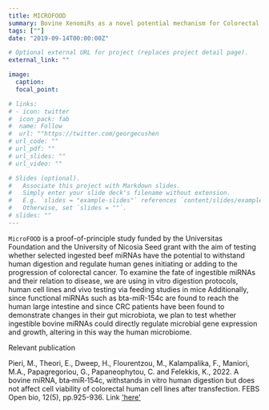 ```yaml
---
title: MICROFOOD
summary: Bovine XenomiRs as a novel potential mechanism for Colorectal Cancer (CRC) initiation and progression 
tags: [""]
date: "2019-09-14T00:00:00Z"

# Optional external URL for project (replaces project detail page).
external_link: ""

image:
  caption: 
  focal_point: 

# links:
# - icon: twitter
#  icon_pack: fab
#  name: Follow
#  url: ""https://twitter.com/georgecushen
# url_code: ""
# url_pdf: ""
# url_slides: ""
# url_video: ""

# Slides (optional).
#   Associate this project with Markdown slides.
#   Simply enter your slide deck's filename without extension.
#   E.g. `slides = "example-slides"` references `content/slides/example-slides.md`.
#   Otherwise, set `slides = ""`.
# slides: ""
---
```


`MicroFOOD` is a proof-of-principle study funded by the Universitas Foundation and the University of Nicosia Seed grant with the aim of testing whether selected ingested beef miRNAs have the potential to withstand human digestion and regulate human genes initiating or adding to the progression of colorectal cancer. 
To examine the fate of ingestible miRNAs and their relation to disease, we are using in vitro digestion protocols, human cell lines and vivo testing via feeding studies in mice 
Additionally, since functional miRNAs such as bta-miR-154c are found to reach the human large intestine and since CRC patients have been found to demonstrate changes in their gut microbiota, we plan to test whether ingestible bovine miRNAs could directly regulate microbial gene expression and growth, altering in this way the human microbiome.

Relevant publication

Pieri, M., Theori, E., Dweep, H., Flourentzou, M., Kalampalika, F., Maniori, M.A., Papagregoriou, G., Papaneophytou, C. and Felekkis, K., 2022. A bovine miRNA, bta‐miR‐154c, withstands in vitro human digestion but does not affect cell viability of colorectal human cell lines after transfection. FEBS Open bio, 12(5), pp.925-936.
Link ['here'](https://febs.onlinelibrary.wiley.com/doi/full/10.1002/2211-5463.13402) 